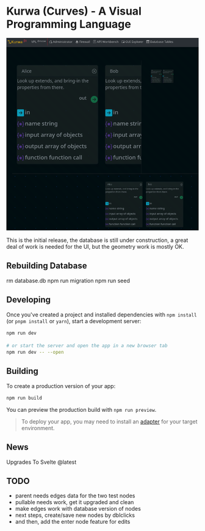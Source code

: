 # Kurwa (Curves) - A Visual Programming Language

![screenshot.png](screenshot.png)

This is the initial release, the database is still under construction,
a great deal of work is needed for the UI, but the geometry work is mostly OK.

## Rebuilding Database

rm database.db
npm run migration
npm run seed

## Developing

Once you've created a project and installed dependencies with `npm install` (or `pnpm install` or `yarn`), start a development server:

```bash
npm run dev

# or start the server and open the app in a new browser tab
npm run dev -- --open
```

## Building

To create a production version of your app:

```bash
npm run build
```

You can preview the production build with `npm run preview`.

> To deploy your app, you may need to install an [adapter](https://kit.svelte.dev/docs/adapters) for your target environment.

## News

Upgrades To Svelte @latest

## TODO
+ parent needs edges data for the two test nodes
+ pullable needs work, get it upgraded and clean
+ make edges work with database version of nodes
+ next steps, create/save new nodes by dblclicks
+ and then, add the enter node feature for edits
